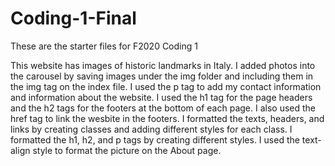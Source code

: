 # Coding-1-Final
 These are the starter files for F2020 Coding 1

This website has images of historic landmarks in Italy. I added photos into the carousel by saving images under the img folder and including them in the img tag on the index file. I used the p tag to add my contact information and information about the website. I used the h1 tag for the page headers and the h2 tags for the footers at the bottom of each page. I also used the href tag to link the wesbite in the footers. I formatted the texts, headers, and links by creating classes and adding different styles for each class. I formatted the h1, h2, and p tags by creating different styles. I used the text-align style to format the picture on the About page.